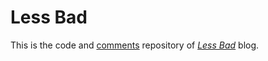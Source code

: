 # Less Bad

This is the code and [comments](https://gitlab.com/less-bad/less-bad.gitlab.io/-/issues/?label_name%5B%5D=comment%20section) repository of [_Less Bad_](https://less-bad.gitlab.io/) blog.
